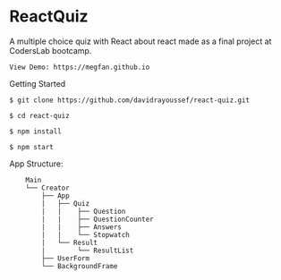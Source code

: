 # ReactQuiz
A multiple choice quiz with React about react made as a final project at CodersLab bootcamp.

    View Demo: https://megfan.github.io

Getting Started

    $ git clone https://github.com/davidrayoussef/react-quiz.git
    
    $ cd react-quiz
    
    $ npm install
    
    $ npm start



App Structure:

        Main
        └── Creator
            ├── App
            |   ├── Quiz
            |   |    ├── Question
            |   |    ├── QuestionCounter
            |   |    ├── Answers
            |   |    └── Stopwatch
            |   └── Result
            |        └── ResultList
            ├── UserForm
            └── BackgroundFrame

